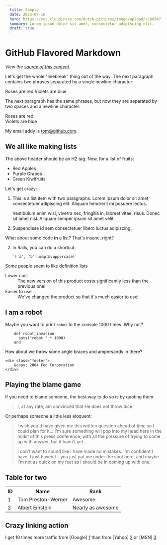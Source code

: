 ```yaml
---
  title: Sample
  date: 2023-07-16
  hero: https://res.cloudinary.com/dutch-pictures/image/upload/v1680471514/hlikmchdh1y8adljddb7.jpg
  summary: Lorem ipsum dolor sit amet, consectetur adipiscing elit.
  draft: true
---
```


# GitHub Flavored Markdown

_View the [source of this content](http://github.github.com/github-flavored-markdown/sample_content.html)._

Let's get the whole "linebreak" thing out of the way. The next paragraph contains two phrases separated by a single newline character:

Roses are red
Violets are blue

The next paragraph has the same phrases, but now they are separated by two spaces and a newline character:

Roses are red  
Violets are blue

My email addy is tom@github.com.

## We all like making lists

The above header should be an H2 tag. Now, for a list of fruits:

- Red Apples
- Purple Grapes
- Green Kiwifruits

Let's get crazy:

1.  This is a list item with two paragraphs. Lorem ipsum dolor
    sit amet, consectetuer adipiscing elit. Aliquam hendrerit
    mi posuere lectus.

    Vestibulum enim wisi, viverra nec, fringilla in, laoreet
    vitae, risus. Donec sit amet nisl. Aliquam semper ipsum
    sit amet velit.

2.  Suspendisse id sem consectetuer libero luctus adipiscing.

What about some code **in** a list? That's insane, right?

2.  In Rails, you can do a shortcut:

        `['a', 'b'].map(&:uppercase)`

Some people seem to like definition lists

<dl>
  <dt>Lower cost</dt>
  <dd>The new version of this product costs significantly less than the previous one!</dd>
  <dt>Easier to use</dt>
  <dd>We've changed the product so that it's much easier to use!</dd>
</dl>

## I am a robot

Maybe you want to print `robot` to the console 1000 times. Why not?

```
    def robot_invasion
      puts("robot " * 1000)
    end
```

How about we throw some angle braces and ampersands in there?

    <div class="footer">
        &copy; 2004 Foo Corporation
    </div>

## Playing the blame game

If you need to blame someone, the best way to do so is by quoting them:

> I, at any rate, am convinced that He does not throw dice.

Or perhaps someone a little less eloquent:

> I wish you'd have given me this written question ahead of time so I
> could plan for it... I'm sure something will pop into my head here in
> the midst of this press conference, with all the pressure of trying to
> come up with answer, but it hadn't yet...
>
> I don't want to sound like
> I have made no mistakes. I'm confident I have. I just haven't - you
> just put me under the spot here, and maybe I'm not as quick on my feet
> as I should be in coming up with one.

## Table for two

<table>
  <tr>
    <th>ID</th><th>Name</th><th>Rank</th>
  </tr>
  <tr>
    <td>1</td><td>Tom Preston-Werner</td><td>Awesome</td>
  </tr>
  <tr>
    <td>2</td><td>Albert Einstein</td><td>Nearly as awesome</td>
  </tr>
</table>

## Crazy linking action

I get 10 times more traffic from [Google] [1] than from
[Yahoo] [2] or [MSN] [3].

[1]: http://google.com/ 'Google'
[2]: http://search.yahoo.com/ 'Yahoo Search'
[3]: http://search.msn.com/ 'MSN Search'
